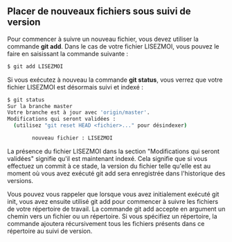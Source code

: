 ## Placer de nouveaux fichiers sous suivi de version

Pour commencer à suivre un nouveau fichier, vous devez utiliser la commande **git add**. Dans le cas de votre fichier
LISEZMOI, vous pouvez le faire en saisissant la commande suivante :

```bash
$ git add LISEZMOI
```

Si vous exécutez à nouveau la commande **git status**, vous verrez que votre fichier LISEZMOI est désormais suivi et
indexé :

```bash
$ git status
Sur la branche master
Votre branche est à jour avec 'origin/master'.
Modifications qui seront validées :
  (utilisez "git reset HEAD <fichier>..." pour désindexer)

        nouveau fichier : LISEZMOI
```

La présence du fichier LISEZMOI dans la section "Modifications qui seront validées" signifie qu'il est maintenant
indexé. Cela signifie que si vous effectuez un commit à ce stade, la version du fichier telle qu'elle est au moment où
vous avez exécuté git add sera enregistrée dans l'historique des versions.

Vous pouvez vous rappeler que lorsque vous avez initialement exécuté git init, vous avez ensuite utilisé git add pour
commencer à suivre les fichiers de votre répertoire de travail. La commande git add accepte en argument un chemin vers
un fichier ou un répertoire. Si vous spécifiez un répertoire, la commande ajoutera récursivement tous les fichiers
présents dans ce répertoire au suivi de version.
